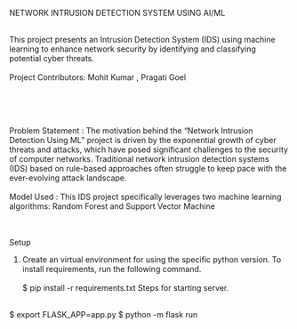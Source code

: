 NETWORK INTRUSION DETECTION SYSTEM USING AI/ML

<br>This project presents an Intrusion Detection System (IDS) using machine learning to 
enhance network security by identifying and classifying potential cyber threats.
<br><br>
Project Contributors: 
Mohit Kumar , Pragati Goel

<br><br><br>


Problem Statement :
The motivation behind the “Network Intrusion Detection Using ML” project is driven 
by the exponential growth of cyber threats and attacks, which have posed significant 
challenges to the security of computer networks. Traditional network intrusion 
detection systems (IDS) based on rule-based approaches often struggle to keep pace 
with the ever-evolving attack landscape.
<br><br>
Model Used :
This IDS project specifically leverages two machine 
learning algorithms: Random Forest and Support Vector Machine 

<br><br>
Setup<br>
1. Create an virtual environment for using the specific python version.
To install requirements, run the following command.
<br><br>
$ pip install -r requirements.txt
Steps for starting server.
<br>
$ export FLASK_APP=app.py
$ python -m flask run
